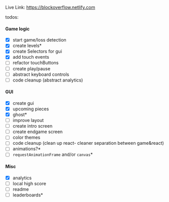 Live Link: https://blockoverflow.netlify.com

todos:

#### Game logic

- [x] start game/loss detection
- [x] create levels\*
- [x] create Selectors for gui
- [x] add touch events
- [ ] refactor touchButtons
- [ ] create play/pause
- [ ] abstract keyboard controls
- [ ] code cleanup (abstract analytics)

#### GUI

- [x] create gui
- [x] upcoming pieces
- [x] ghost\*
- [ ] improve layout
- [ ] create intro screen
- [ ] create endgame screen
- [ ] color themes
- [ ] code cleanup (clean up react- cleaner separation between game&react)
- [ ] animations?\*
- [ ] `requestAnimationFrame` and/or `canvas`\*

#### Misc

- [x] analytics
- [ ] local high score
- [ ] readme
- [ ] leaderboards\*
